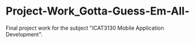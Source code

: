 # Project-Work_Gotta-Guess-Em-All-
Final project work for the subject "ICAT3130 Mobile Application Development".
